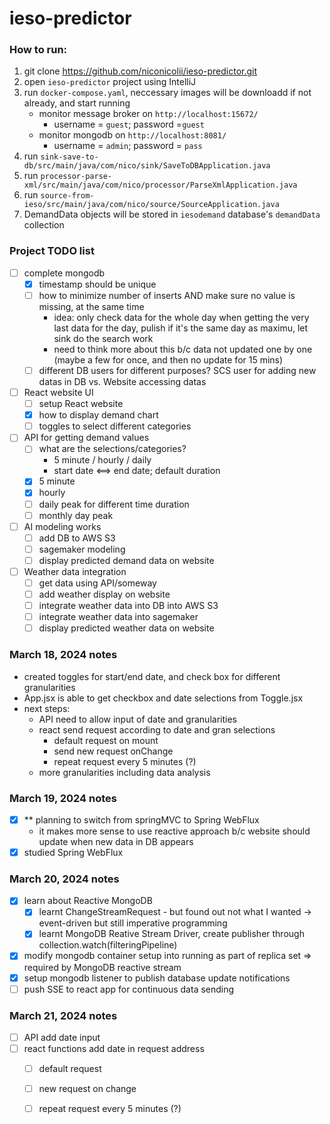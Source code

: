 # ieso-predictor

### How to run:
1. git clone https://github.com/niconicolii/ieso-predictor.git
2. open `ieso-predictor` project using IntelliJ
3. run `docker-compose.yaml`, neccessary images will be downloadd if not already, and start running
   - monitor message broker on `http://localhost:15672/`
     - username = `guest`; password =`guest`
   - monitor mongodb on `http://localhost:8081/`
     - username = `admin`; password = `pass`
4. run `sink-save-to-db/src/main/java/com/nico/sink/SaveToDBApplication.java`
5. run `processor-parse-xml/src/main/java/com/nico/processor/ParseXmlApplication.java`
6. run `source-from-ieso/src/main/java/com/nico/source/SourceApplication.java`
7. DemandData objects will be stored in `iesodemand` database's `demandData` collection


### Project TODO list
- [ ] complete mongodb
  - [x] timestamp should be unique
  - [ ] how to minimize number of inserts AND make sure no value is missing, at the same time
    - idea: only check data for the whole day when getting the very last data for the day, pulish if it's the same day as maximu, let sink do the search work
    - need to think more about this b/c data not updated one by one (maybe a few for once, and then no update for 15 mins)
  - [ ] different DB users for different purposes? SCS user for adding new datas in DB vs. Website accessing datas
- [ ] React website UI
  - [ ] setup React website
  - [x] how to display demand chart
  - [ ] toggles to select different categories
- [ ] API for getting demand values
  - [ ] what are the selections/categories?
    - 5 minute / hourly / daily
    - start date <==> end date; default duration
  - [x] 5 minute
  - [x] hourly
  - [ ] daily peak for different time duration
  - [ ] monthly day peak
- [ ] AI modeling works
  - [ ] add DB to AWS S3
  - [ ] sagemaker modeling
  - [ ] display predicted demand data on website
- [ ] Weather data integration
  - [ ] get data using API/someway
  - [ ] add weather display on website
  - [ ] integrate weather data into DB into AWS S3
  - [ ] integrate weather data into sagemaker
  - [ ] display predicted weather data on website

### March 18, 2024 notes
- created toggles for start/end date, and check box for different granularities
- App.jsx is able to get checkbox and date selections from Toggle.jsx
- next steps:
  - API need to allow input of date and granularities
  - react send request according to date and gran selections
    - default request on mount
    - send new request onChange
    - repeat request every 5 minutes (?)
  - more granularities including data analysis


### March 19, 2024 notes
- [x] ** planning to switch from springMVC to Spring WebFlux
  -  it makes more sense to use reactive approach b/c website should update when new data in DB appears
- [x] studied Spring WebFlux

### March 20, 2024 notes
- [x] learn about Reactive MongoDB
  - [x] learnt ChangeStreamRequest - but found out not what I wanted -> event-driven but still imperative programming
  - [x] learnt MongoDB Reative Stream Driver, create publisher through collection.watch(filteringPipeline)
- [x] modify mongodb container setup into running as part of replica set => required by MongoDB reactive stream
- [x] setup mongodb listener to publish database update notifications
- [ ] push SSE to react app for continuous data sending

### March 21, 2024 notes
- [ ] API add date input
- [ ] react functions add date in request address
  - [ ] default request
  - [ ] new request on change
  - [ ] repeat request every 5 minutes (?)


